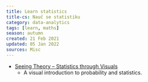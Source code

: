 ```yaml
---
title: Learn statistics
title-cs: Nauč se statistiku
category: data-analytics
tags: [learn, maths]
season: autumn
created: 21 Feb 2021
updated: 05 Jan 2022
sources: Misc
---
```


* [Seeing Theory – Statistics through Visuals](http://seeingtheory.io)
	* A visual introduction to probability and statistics.
